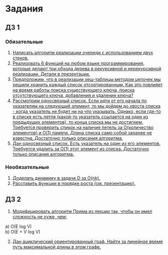 # Задания

## ДЗ 1

### Обязательные

1. [Написать алгоритм реализации очереди с использованием двух стеков.](queue/)
2. [Реализовать 6 функций на любом языке программирования, которые делают три обхода дерева в рекурсивной и нерекурсивной реализации. Детали в презентации.](traversals/)
3. [Предположим, что в реализации хеш-таблицы методом цепочек мы решили хранить каждый список отсортированным. Как это повлияет на время работы поиска существующего ключа, поиска отсутствующего ключа, добавления и удаление ключа?](hash-table/)
4. [Рассмотрим односвязный список. Если идти от его начала по указателям на следующий элемент, то мы дойдем до хвоста списка - когда указатель не будет ни на что указывать. Однако, если где-то в списке есть петля (какой-то указатель ссылается на один из  предыдущих элементов), то конца списка мы не достигнем. Требуется проверить спикок на наличие петель за О(количество элементов) и О(1) памяти. Длина списка само собой заранее не известна. Достаточно только описания алгоритма.](list-cycle/)
5. [Дан односвязный список. Есть указатель на один из его элементов. Требуется удалить за О(1)  этот элемент из списка. Достаточно только описания алгоритма.](list-delete-node/)

### Необязательные

1. [Доделать динамику в задаче D за O(nk).](D-solution/)
2. [Расставить функции в порядке роста (см. презентацию).](complexity-function/)

## ДЗ 2

1) [Модифицировать алгоритм Прима из лекции так,
чтобы он имел сложность не хуже, чем:](Prim-algorithm/)

а) O(E log V)  
b) O(E + V log V)

2) [Дан ациклический ориентированный граф. Найти за
линейное время путь максимальной длины в этом графе.](longest-path/)